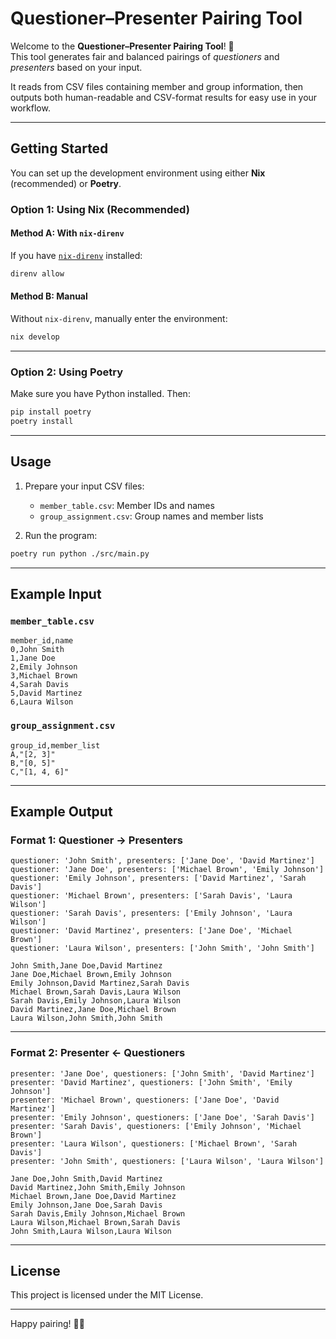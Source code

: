 # Questioner–Presenter Pairing Tool

Welcome to the **Questioner–Presenter Pairing Tool**! 🎉  
This tool generates fair and balanced pairings of *questioners* and *presenters* based on your input.

It reads from CSV files containing member and group information, then outputs both human-readable and CSV-format results for easy use in your workflow.

---

## Getting Started

You can set up the development environment using either **Nix** (recommended) or **Poetry**.

### Option 1: Using Nix (Recommended)

#### Method A: With `nix-direnv`
If you have [`nix-direnv`](https://github.com/nix-community/nix-direnv) installed:
```bash
direnv allow
```

#### Method B: Manual
Without `nix-direnv`, manually enter the environment:
```bash
nix develop
```

---

### Option 2: Using Poetry

Make sure you have Python installed. Then:

```bash
pip install poetry
poetry install
```

---

## Usage

1. Prepare your input CSV files:
   - `member_table.csv`: Member IDs and names
   - `group_assignment.csv`: Group names and member lists

2. Run the program:
```bash
poetry run python ./src/main.py
```

---

## Example Input

### `member_table.csv`
```csv
member_id,name
0,John Smith
1,Jane Doe
2,Emily Johnson
3,Michael Brown
4,Sarah Davis
5,David Martinez
6,Laura Wilson
```

### `group_assignment.csv`
```csv
group_id,member_list
A,"[2, 3]"
B,"[0, 5]"
C,"[1, 4, 6]"
```

---

## Example Output

### Format 1: Questioner → Presenters
```
questioner: 'John Smith', presenters: ['Jane Doe', 'David Martinez']
questioner: 'Jane Doe', presenters: ['Michael Brown', 'Emily Johnson']
questioner: 'Emily Johnson', presenters: ['David Martinez', 'Sarah Davis']
questioner: 'Michael Brown', presenters: ['Sarah Davis', 'Laura Wilson']
questioner: 'Sarah Davis', presenters: ['Emily Johnson', 'Laura Wilson']
questioner: 'David Martinez', presenters: ['Jane Doe', 'Michael Brown']
questioner: 'Laura Wilson', presenters: ['John Smith', 'John Smith']
```

```csv
John Smith,Jane Doe,David Martinez  
Jane Doe,Michael Brown,Emily Johnson  
Emily Johnson,David Martinez,Sarah Davis  
Michael Brown,Sarah Davis,Laura Wilson  
Sarah Davis,Emily Johnson,Laura Wilson  
David Martinez,Jane Doe,Michael Brown  
Laura Wilson,John Smith,John Smith  
```

---

### Format 2: Presenter ← Questioners
```
presenter: 'Jane Doe', questioners: ['John Smith', 'David Martinez']
presenter: 'David Martinez', questioners: ['John Smith', 'Emily Johnson']
presenter: 'Michael Brown', questioners: ['Jane Doe', 'David Martinez']
presenter: 'Emily Johnson', questioners: ['Jane Doe', 'Sarah Davis']
presenter: 'Sarah Davis', questioners: ['Emily Johnson', 'Michael Brown']
presenter: 'Laura Wilson', questioners: ['Michael Brown', 'Sarah Davis']
presenter: 'John Smith', questioners: ['Laura Wilson', 'Laura Wilson']
```

```csv
Jane Doe,John Smith,David Martinez  
David Martinez,John Smith,Emily Johnson  
Michael Brown,Jane Doe,David Martinez  
Emily Johnson,Jane Doe,Sarah Davis  
Sarah Davis,Emily Johnson,Michael Brown  
Laura Wilson,Michael Brown,Sarah Davis  
John Smith,Laura Wilson,Laura Wilson  
```

---

## License

This project is licensed under the MIT License.

---

Happy pairing! 🎤✨
